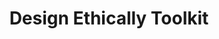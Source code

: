 ---
title: "Design Ethically Toolkit"
authors:
    - "Kat Zhou"
categories: 
    - "ethics"
    - "design"
link: "https://www.designethically.com/toolkit"
---